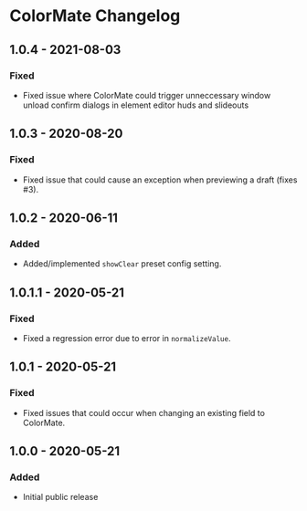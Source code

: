 # ColorMate Changelog

## 1.0.4 - 2021-08-03
### Fixed  
- Fixed issue where ColorMate could trigger unneccessary window unload confirm dialogs in element editor huds and slideouts  

## 1.0.3 - 2020-08-20
### Fixed
- Fixed issue that could cause an exception when previewing a draft (fixes #3).

## 1.0.2 - 2020-06-11
### Added
- Added/implemented `showClear` preset config setting.

## 1.0.1.1 - 2020-05-21
### Fixed
- Fixed a regression error due to error in `normalizeValue`.

## 1.0.1 - 2020-05-21
### Fixed
- Fixed issues that could occur when changing an existing field to ColorMate.

## 1.0.0 - 2020-05-21
### Added
- Initial public release
